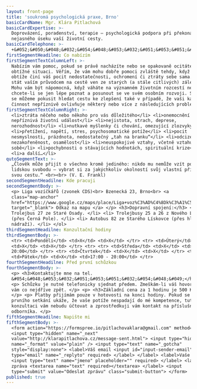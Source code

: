 ```yaml
---
layout: front-page
title: 'soukromá psychologická praxe, Brno'
basicCardName: Mgr. Klára Pitlachová
basicCardExpertise: >-
  Doprovázení, poradenství, terapie – psychologická podpora při překonávání
  nejasného úseku vaší životní cesty.
basicCardTelephone: >-
  +&#052;&#050;&#048;&#032;&#054;&#048;&#053;&#032;&#051;&#053;&#051;&#032;&#054;&#048;&#049;
firstSegmentHeadilne: Co nabízím
firstSegmentTextColumnLeft: >-
  Nabízím vám pomoc, pokud se právě nacházíte nebo se opakovaně ocitáte v
  obtížné situaci. Věřím, že vám mohu dobře pomoci zvláště tehdy, když vám
  obtíže činí váš pocit nedostatečnosti, ochromení či ztráty sebe sama. Mohu se
  stát vaším průvodcem na cestě ven ze starých (a stále citlivých) záležitostí.
  Mohu vám být nápomocná, když váháte na významném životním rozcestí nebo
  chcete-li se jen lépe poznat a posunout se ve svém osobním rozvoji. Společně
  se můžeme pokusit hledat cestu ke zlepšení také v případě, že vaši každodenní
  činnost nepříznivě ovlivňuje některý nebo více z následujících problémů:
firstSegmentTextColumnRight: >-
  <li>ztráta něčeho nebo někoho pro vás důležitého</li> <li>onemocnění či jiná
  nepříznivá životní událost</li> <li>nejistota, strach, deprese,
  nerozhodnost</li> <li>nutkavé myšlenky či chování, omezující zlozvyky</li>
  <li>přetížení, napětí, stres, psychosomatické potíže</li> <li>pocit
  nesmyslnosti, prázdnota, nedostatečný „tah na branku“</li> <li>odcizení,
  nezakořeněnost, osamělost</li> <li>neuspokojivé vztahy, včetně vztahu k
  sobě</li> <li>pochybnosti o stávajících hodnotách, spirituální krize</li>
  <li>a další…</li>
qutoSegmentText: >-
  „Člověk může přijít o všechno kromě jediného: nikdo mu nemůže vzít poslední
  lidskou svobodu – vybrat si za jakýchkoliv okolností svůj vlastní přístup,
  svou cestu.“ <br><br> (V. E. Frankl)
secondSegmentHeadilne: Kde pracuji
secondSegmentBody: >-
  <p> Liga vozíčkářů (zvonek CDS)<br> Bzenecká 23, Brno<br> <a
  class="map-anchor"
  href="https://www.google.cz/maps/place/Liga+voz%C3%AD%C4%8Dk%C3%A1%C5%99%C5%AF/@49.207363,16.6546221,17z/data=!3m1!4b1!4m5!3m4!1s0x471294bd06667b0f:0x5c8c8e3231690874!8m2!3d49.2073595!4d16.6568108"
  target="_blank"> Odkaz na mapu </a> </p> <h3>Dopravní spojení:</h3> <ol> <li>
  Trolejbus 27 ze Staré Osady. </li> <li> Trolejbusy 25 a 26 z Nového Lískovce
  (přes Černá Pole). </li> <li> Autobus 82 ze Starého Lískovce (přes hlavní
  nádraží). </li> </ol>
thirdSegmentHeadilne: Konzultační hodiny
thirdSegmentBody: >-
  <tr> <td>Pondělí</td> <td>X</td> <td>X</td> </tr> <tr> <td>Úterý</td>
  <td>X</td> <td>X</td> </tr> <tr> <tr> <td>Středa</td> <td>X</td> <td>17:00 -
  20:00</td> </tr> <tr> <td>Čtvrtek</td> <td>X</td> <td>X</td> </tr> <tr>
  <td>Pátek</td> <td>X</td> <td>17:00 - 20:00</td> </tr>
fourthSegmentHeadilne: Před první schůzkou
fourthSegmentBody: >-
  <p> <h3>Kontaktujte mne na tel.
  &#054;&#048;&#053;&#032;&#051;&#053;&#051;&#032;&#054;&#048;&#049;</h3> </p>
  <p> Schůzku je nutné telefonicky sjednat předem. Zmeškám-li váš hovor, zavolám
  vám co nejdříve zpět. </p> <p> <h3>Základní cena za 1 hodinu je 500 Kč.</h3>
  </p> <p> Platby přijímám pouze v hotovosti na konci hodiny. Pokud se během
  prvního setkání ukáže, že vaše potíže nespadají do mé kompetence, tuto
  konzultaci vám nebudu účtovat a zprostředkuji vám kontakt na příslušného
  odborníka. </p>
fifthSegmentHeadilne: Napište mi
fifthSegmentBody: >-
  <form action="https://formspree.io/pitlachovaklara@gmail.com" method="POST">
  <input type="hidden" name="_next"
  value="http://klarapitlachova.cz/message-sent.html"> <input type="hidden"
  name="_format" value="plain" /> <input type="text" name="_gotcha"
  style="display:none"> <label>Váš email <input id="input-sender-email"
  type="email" name="_replyto" required> </label> </label> <label>Vaše jméno
  <input type="text" name="jmeno" placeholder="" required> </label> <label>Vaše
  zpráva <textarea name="text" required></textarea> </label> <input
  type="submit" value="Odeslat zprávu" class="submit-button"> </form>
published: true
---
```

